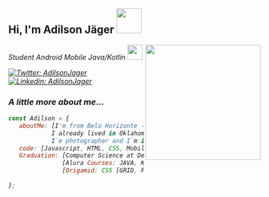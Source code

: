 <h2> Hi, I'm Adilson Jäger <img src="https://media.giphy.com/media/bcKmIWkUMCjVm/giphy.gif" width="50"></h2>
<img align='right' src="https://media.giphy.com/media/fAnzw6YK33jMwzp5wp/giphy.gif" width="230">
<p><em>Student Android Mobile Java/Kotlin <img src="https://media.giphy.com/media/fYSnHlufseco8Fh93Z/giphy.gif" width="30">

[![Twitter: AdilsonJager](https://img.shields.io/twitter/url?label=Twitter&logo=Twitter&style=social&url=https%3A%2F%2Ftwitter.com%2FAdilsonJager)](https://twitter.com/AdilsonJager)
[![Linkedin: AdilsonJager](https://img.shields.io/badge/-adilsonJager-blue?style=flat-square&logo=Linkedin&logoColor=white&link=https://www.linkedin.com/in/adilsonj%C3%A4ger)](https://www.linkedin.com/in/adilsonj%C3%A4ger//)

### A little more about me...

```javascript
const Adilson = {
   aboutMe: [I'm from Belo Horizonte - Brazil, I currently live in Cork-Ireland, Love DOGs and Horses (yeah I grow up in the farm), 
            I already lived in Oklahoma - USA and Porto - Portugal,
            I`m photographer and I`m in the career transition ]
   code: [Javascript, HTML, CSS, Mobile Android, Java, Kotlin, Flutter],
   Graduation: [Computer Science at Descomplica College - Brazil: [Started: 2021]],
               [Alura Courses: JAVA, KOTLIN, SPRING BOOT, JDBC, MYSQL, FIREBASE - Brazil: [Started: 2022]],
               [Origamid: CSS [GRID, FLEXBOX, ANIMATION], Flexbox, JS - Brazil: [finished 2021]]
   
};
````
